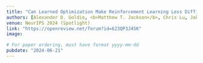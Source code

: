 ```yaml
---
title: "Can Learned Optimization Make Reinforcement Learning Less Difficult?"
authors: [Alexander D. Goldie, <b>Matthew T. Jackson</b>, Chris Lu, Jakob N. Foerster, Shimon Whiteson]
venue: NeurIPS 2024 (Spotlight)
link: "https://openreview.net/forum?id=623QP3J4SK"
image:

# For paper ordering, must have format yyyy-mm-dd
pubdate: "2024-06-21"
---
```

